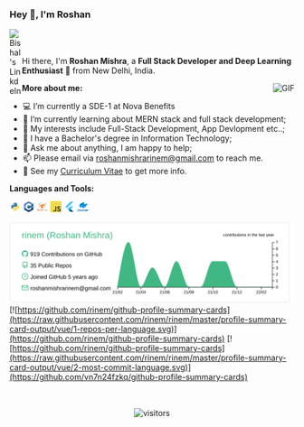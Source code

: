 ### Hey 👋, I'm Roshan 

<a href="https://www.linkedin.com/in/roshan13/">
  <img align="left" alt="Bishal's LinkdeIn" width="22px" src="https://cdn.jsdelivr.net/npm/simple-icons@v3/icons/linkedin.svg" />
</a>

<br />
<br />

Hi there, I'm **Roshan Mishra**, a **Full Stack Developer and Deep Learning Enthusiast** 🚀 from New Delhi, India. 

 <img align="right" alt="GIF" src="https://media.giphy.com/media/836HiJc7pgzy8iNXCn/giphy.gif" /> 
  
**More about me:**

- 💻 I’m currently a SDE-1 at Nova Benefits
- 🌱 I’m currently learning about MERN stack and full stack development; 
- 🤔 My interests include Full-Stack Development, App Devlopment etc..;
- 💼 I have a Bachelor's degree in Information Technology;
- 💬 Ask me about anything, I am happy to help;
- 📫 Please email via roshanmishrarinem@gmail.com to reach me.
- 📝 See my [Curriculum Vitae](https://drive.google.com/file/d/1At-xQ-8955EOe63ywWuXr9NaIIW-SG5Z/view?usp=sharing) to get more info.

**Languages and Tools:**  

<code><img height="20" src="https://raw.githubusercontent.com/github/explore/80688e429a7d4ef2fca1e82350fe8e3517d3494d/topics/python/python.png"></code>
<code><img height="20" src="https://raw.githubusercontent.com/github/explore/80688e429a7d4ef2fca1e82350fe8e3517d3494d/topics/cpp/cpp.png"></code>
<code><img height="20" src="https://raw.githubusercontent.com/github/explore/80688e429a7d4ef2fca1e82350fe8e3517d3494d/topics/tensorflow/tensorflow.png"></code>
<code><img height="20" src="https://raw.githubusercontent.com/github/explore/80688e429a7d4ef2fca1e82350fe8e3517d3494d/topics/javascript/javascript.png"></code>
<code><img height="20" src="https://raw.githubusercontent.com/github/explore/80688e429a7d4ef2fca1e82350fe8e3517d3494d/topics/flutter/flutter.png"></code>
<code><img height="20" src="https://raw.githubusercontent.com/github/explore/80688e429a7d4ef2fca1e82350fe8e3517d3494d/topics/docker/docker.png"></code>

[![](https://raw.githubusercontent.com/rinem/rinem/master/profile-summary-card-output/vue/0-profile-details.svg)](https://github.com/rinem/github-profile-summary-cards)
[![https://github.com/rinem/github-profile-summary-cards](https://raw.githubusercontent.com/rinem/rinem/master/profile-summary-card-output/vue/1-repos-per-language.svg)](https://github.com/rinem/github-profile-summary-cards)
[![https://github.com/rinem/github-profile-summary-cards](https://raw.githubusercontent.com/rinem/rinem/master/profile-summary-card-output/vue/2-most-commit-language.svg)](https://github.com/vn7n24fzkq/github-profile-summary-cards)



<br />


<p align="center">
    <img align="center" alt="visitors" src="https://visitor-badge.laobi.icu/badge?page_id=rinem.rinem" />
</p>
<br />
<br />
